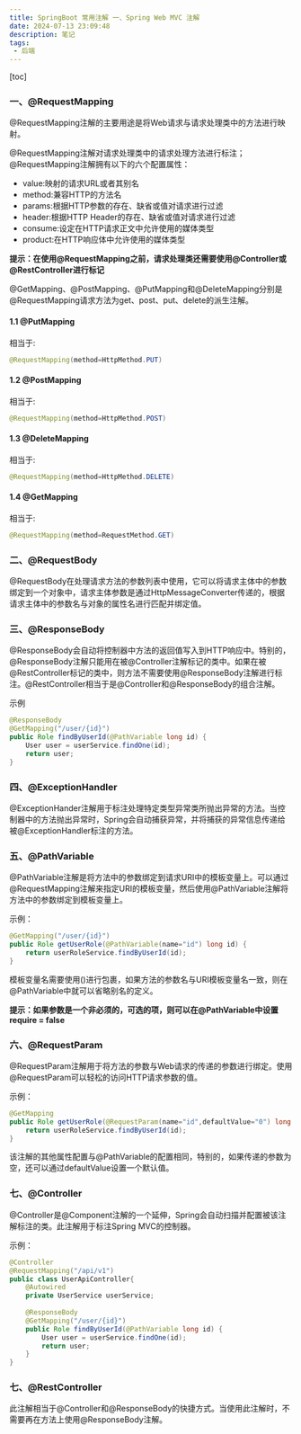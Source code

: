 ```yaml
---
title: SpringBoot 常用注解 一、Spring Web MVC 注解
date: 2024-07-13 23:09:48
description: 笔记
tags:
 - 后端
---
```


[toc]

### 一、@RequestMapping

@RequestMapping注解的主要用途是将Web请求与请求处理类中的方法进行映射。

@RequestMapping注解对请求处理类中的请求处理方法进行标注；@RequestMapping注解拥有以下的六个配置属性：

- value:映射的请求URL或者其别名
- method:兼容HTTP的方法名
- params:根据HTTP参数的存在、缺省或值对请求进行过滤
- header:根据HTTP Header的存在、缺省或值对请求进行过滤
- consume:设定在HTTP请求正文中允许使用的媒体类型
- product:在HTTP响应体中允许使用的媒体类型

**提示：在使用@RequestMapping之前，请求处理类还需要使用@Controller或@RestController进行标记**

@GetMapping、@PostMapping、@PutMapping和@DeleteMapping分别是@RequestMapping请求方法为get、post、put、delete的派生注解。

#### 1.1 @PutMapping

相当于:

```java
@RequestMapping(method=HttpMethod.PUT)
```

#### 1.2 @PostMapping

相当于:

```java
@RequestMapping(method=HttpMethod.POST)
```

#### 1.3 @DeleteMapping

相当于:

``` java
@RequestMapping(method=HttpMethod.DELETE)
```

#### 1.4 @GetMapping

相当于:

``` java
@RequestMapping(method=RequestMethod.GET)
```

### 二、@RequestBody

@RequestBody在处理请求方法的参数列表中使用，它可以将请求主体中的参数绑定到一个对象中，请求主体参数是通过HttpMessageConverter传递的，根据请求主体中的参数名与对象的属性名进行匹配并绑定值。

### 三、@ResponseBody

@ResponseBody会自动将控制器中方法的返回值写入到HTTP响应中。特别的，@ResponseBody注解只能用在被@Controller注解标记的类中。如果在被@RestController标记的类中，则方法不需要使用@ResponseBody注解进行标注。@RestController相当于是@Controller和@ResponseBody的组合注解。

示例

```java
@ResponseBody
@GetMapping("/user/{id}")
public Role findByUserId(@PathVariable long id) {
    User user = userService.findOne(id);
    return user;
}
```



### 四、@ExceptionHandler

@ExceptionHander注解用于标注处理特定类型异常类所抛出异常的方法。当控制器中的方法抛出异常时，Spring会自动捕获异常，并将捕获的异常信息传递给被@ExceptionHandler标注的方法。

### 五、@PathVariable

@PathVariable注解是将方法中的参数绑定到请求URI中的模板变量上。可以通过@RequestMapping注解来指定URI的模板变量，然后使用@PathVariable注解将方法中的参数绑定到模板变量上。

示例：

```java
@GetMapping("/user/{id}")
public Role getUserRole(@PathVariable(name="id") long id) {
    return userRoleService.findByUserId(id);
}
```

模板变量名需要使用()进行包裹，如果方法的参数名与URI模板变量名一致，则在@PathVariable中就可以省略别名的定义。

**提示：如果参数是一个非必须的，可选的项，则可以在@PathVariable中设置require = false**

### 六、@RequestParam

@RequestParam注解用于将方法的参数与Web请求的传递的参数进行绑定。使用@RequestParam可以轻松的访问HTTP请求参数的值。

示例：

```java
@GetMapping
public Role getUserRole(@RequestParam(name="id",defaultValue="0") long id) {
    return userRoleService.findByUserId(id);
}
```

该注解的其他属性配置与@PathVariable的配置相同，特别的，如果传递的参数为空，还可以通过defaultValue设置一个默认值。

### 七、@Controller

@Controller是@Component注解的一个延伸，Spring会自动扫描并配置被该注解标注的类。此注解用于标注Spring MVC的控制器。

示例：

```java
@Controller
@RequestMapping("/api/v1")
public class UserApiController{
    @Autowired
    private UserService userService;
    
    @ResponseBody
    @GetMapping("/user/{id}")
    public Role findByUserId(@PathVariable long id) {
        User user = userService.findOne(id);
        return user;
    }
}
```

### 七、@RestController

此注解相当于@Controller和@ResponseBody的快捷方式。当使用此注解时，不需要再在方法上使用@ResponseBody注解。



